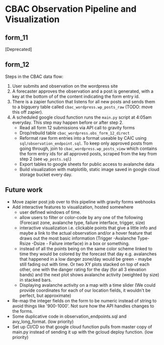 # CBAC Observation Pipeline and Visualization

## form_11
[Deprecated]

## form_12

Steps in the CBAC data flow:
1. User submits and observation on the wordpress site
2. A forecaster approves the observation and a post is generated, with a key at the bottom of
of the content indicating the form entry id.
3. There is a zapier function that listens for all new posts and sends them to a bigquery table called 
`cbac_wordpress.wp_posts_raw` (TODO: move this off zapier). 
4. A scheduled google cloud function runs the `main.py` script at 4:05am everyday. This step may happen before or after step 2.
    * Read all form 12 submissions via API call to gravity forms
    * Drop/rebuild table `cbac_wordpress.obs_form_12_direct`
    * Reformat raw form entries into a format useable by CAIC using `sql/observation_endpoint.sql`. To keep only 
    approved posts from going through, join to `cbac_wordpress.wp_posts_view` which contains the form entry ids for
    all approved posts, scraped from the key from step 2 (see `wp_posts.sql`)
    * Export tables to google sheets for public access to avalanche data
    * Build visualization with matplotlib, static image saved in google cloud storage bucket every day.

## Future work
* Move zapier post job over to this pipeline with gravity forms webhooks
* Add interactive features to visualization, hosted somewhere
    - user defined windows of time.   
    - allow users to filter or color-code by any one of the following (Forecast zone, avalanche type, failure interface, trigger, size)  
    - interactive visualization i.e. clickable points that give a little info and maybe a link to the actual observation and/or a hover feature that draws out the most basic information (Trigger -Avalanche Type- Rsize -Dsize - Failure interface) in a box or something. 
    - instead of all the points being on the same color scheme linked to time they would be colored by the forecast that day e.g. avalanches that happened in a low danger zone/day would be green - maybe still fading out with time.  Or two XY plots stacked on top of each other, one with the danger rating for the day (for all 3 elevation bands) and the next plot shows avalanche activity (weighted by size) in stacked bars. 
    - Displaying avalanche activity on a map with a time slider (We could provide coordinates for each of our location fields, it wouldn't be perfect, but approximate)
* Re-map the integer fields on the form to be numeric instead of string to avoid things like '900-1000'. Not sure how the API handles changes to the forms.
* Some duplicative code in observation_endpoints.sql and avy_long_format. (low priority)
* Set up CI/CD so that google cloud function pulls from master copy of main.py instead of sending it up with the gcloud deploy function. (low priority)